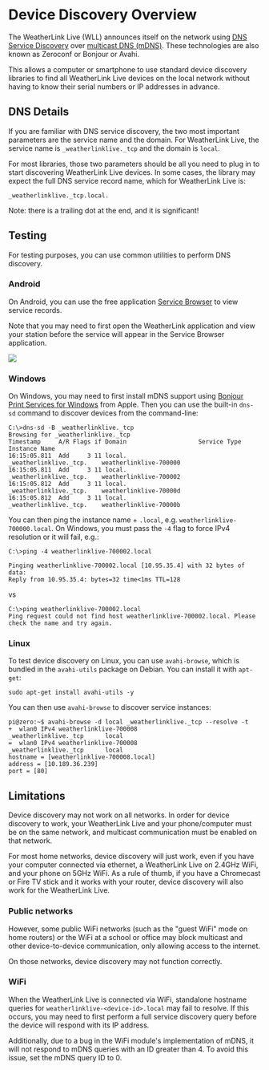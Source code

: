 # Device Discovery Overview

The WeatherLink Live (WLL) announces itself on the network using [DNS Service Discovery](https://tools.ietf.org/html/rfc6763) over [multicast DNS (mDNS)](https://tools.ietf.org/html/rfc6762).
These technologies are also known as Zeroconf or Bonjour or Avahi.

This allows a computer or smartphone to use standard device discovery libraries to find all WeatherLink Live devices on the local network without having to know their serial numbers or IP addresses in advance.

## DNS Details

If you are familiar with DNS service discovery, the two most important parameters are the service name and the domain.
For WeatherLink Live, the service name is `_weatherlinklive._tcp` and the domain is `local`.

For most libraries, those two parameters should be all you need to plug in to start discovering WeatherLink Live devices.
In some cases, the library may expect the full DNS service record name, which for WeatherLink Live is:

```
_weatherlinklive._tcp.local.
```

Note: there is a trailing dot at the end, and it is significant!

## Testing

For testing purposes, you can use common utilities to perform DNS discovery.

### Android

On Android, you can use the free application [Service Browser](https://play.google.com/store/apps/details?id=com.druk.servicebrowser) to view service records.

Note that you may need to first open the WeatherLink application and view your station before the service will appear in the Service Browser application.

![](Images/ServiceBrowserExample.png)

### Windows

On Windows, you may need to first install mDNS support using [Bonjour Print Services for Windows](https://support.apple.com/kb/DL999?locale=en_US) from Apple.
Then you can use the built-in `dns-sd` command to discover devices from the command-line:

```
C:\>dns-sd -B _weatherlinklive._tcp
Browsing for _weatherlinklive._tcp
Timestamp     A/R Flags if Domain                    Service Type              Instance Name
16:15:05.811  Add     3 11 local.                    _weatherlinklive._tcp.    weatherlinklive-700000
16:15:05.811  Add     3 11 local.                    _weatherlinklive._tcp.    weatherlinklive-700002
16:15:05.812  Add     3 11 local.                    _weatherlinklive._tcp.    weatherlinklive-70000d
16:15:05.812  Add     3 11 local.                    _weatherlinklive._tcp.    weatherlinklive-70000b
```

You can then ping the instance name + `.local`, e.g. `weatherlinklive-700000.local`.
On Windows, you must pass the `-4` flag to force IPv4 resolution or it will fail, e.g.:

```
C:\>ping -4 weatherlinklive-700002.local

Pinging weatherlinklive-700002.local [10.95.35.4] with 32 bytes of data:
Reply from 10.95.35.4: bytes=32 time<1ms TTL=128
```

vs

```
C:\>ping weatherlinklive-700002.local
Ping request could not find host weatherlinklive-700002.local. Please check the name and try again.
```

### Linux

To test device discovery on Linux, you can use `avahi-browse`, which is bundled in the `avahi-utils` package on Debian. You can install it with `apt-get`:

```
sudo apt-get install avahi-utils -y
```

You can then use `avahi-browse` to discover service instances:

```
pi@zero:~$ avahi-browse -d local _weatherlinklive._tcp --resolve -t
+  wlan0 IPv4 weatherlinklive-700008                              _weatherlinklive._tcp      local
=  wlan0 IPv4 weatherlinklive-700008                              _weatherlinklive._tcp      local
hostname = [weatherlinklive-700008.local]
address = [10.189.36.239]
port = [80]
```

## Limitations

Device discovery may not work on all networks. In order for device discovery to work, your WeatherLink Live and your phone/computer
must be on the same network, and multicast communication must be enabled on that network.

For most home networks, device discovery will just work, even if you have your computer connected via ethernet, a WeatherLink Live on 2.4GHz WiFi, and your phone on 5GHz WiFi.
As a rule of thumb, if you have a Chromecast or Fire TV stick and it works with your router, device discovery will also work for the WeatherLink Live.

### Public networks

However, some public WiFi networks (such as the "guest WiFi" mode on home routers) or the WiFi at a school or office may block multicast and other device-to-device communication, only allowing access to the internet.

On those networks, device discovery may not function correctly.

### WiFi

When the WeatherLink Live is connected via WiFi, standalone hostname queries for `weatherlinklive-<device-id>.local` may fail to resolve.
If this occurs, you may need to first perform a full service discovery query before the device will respond with its IP address.

Additionally, due to a bug in the WiFi module's implementation of mDNS, it will not respond to mDNS queries with an ID greater than 4.
To avoid this issue, set the mDNS query ID to 0.
